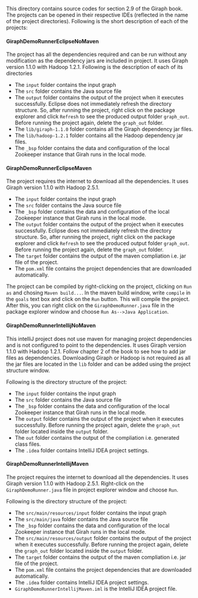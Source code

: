 This directory contains source codes for section 2.9 of the Giraph book. 
The projects can be opened in their respective IDEs (reflected in the name of the project directories).
Following is the short description of each of the projects:

#### GiraphDemoRunnerEclipseNoMaven
The project has all the dependencies required and can be run without any modification as the dependency jars are included in project. It uses Giraph version 1.1.0 with Hadoop 1.2.1.
Following is the description of each of its directories

* The ```input``` folder contains the input graph
* The ```src``` folder contains the Java source file
* The ```output``` folder contains the output of the project when it executes successfully. 
Eclipse does not immediately refresh the directory structure.
So, after running the project, right click on the package explorer and click ```Refresh``` to see the produced output folder ```graph_out```.
Before running the project again, delete the ```graph_out``` folder.
* The ```lib/giraph-1.1.0``` folder contains all the Giraph dependency jar files.
* The ```lib/hadoop-1.2.1``` folder contains all the Hadoop dependency jar files.
* The ```_bsp``` folder contains the data and configuration of the local Zookeeper instance that Girah runs in the local mode.

#### GiraphDemoRunnerEclipseMaven
The project requires the internet to download all the dependencies. It uses Giraph version 1.1.0 with Hadoop 2.5.1.

* The ```input``` folder contains the input graph
* The ```src``` folder contains the Java source file
* The ```_bsp``` folder contains the data and configuration of the local Zookeeper instance that Girah runs in the local mode.
* The ```output``` folder contains the output of the project when it executes successfully. 
Eclipse does not immediately refresh the directory structure.
So, after running the project, right click on the package explorer and click ```Refresh``` to see the produced output folder ```graph_out```.
Before running the project again, delete the ```graph_out``` folder.
* The ```target``` folder contains the output of the maven compliation i.e. jar file of the project.
* The ```pom.xml``` file contains the project dependencies that are downloaded automatically.

The project can be compiled by right-clicking on the project, clicking on ```Run as``` and chosing ```Maven build...```.
In the maven build window, write ```compile``` in the ```goals``` text box and click on the ```Run``` button. 
This will compile the project. After this, you can right click on the ```GiraphDemoRunner.java``` file in the package explorer
window and choose ```Run As-->Java Application```.

#### GiraphDemoRunnerIntellijNoMaven
This intelliJ project does not use maven for managing project dependencies and is not configured to point to the dependencies. It uses Giraph version 1.1.0 with Hadoop 1.2.1.
Follow chapter 2 of the book to see how to add jar files as dependencies. 
Downloading Giraph or Hadoop is not required as all the jar files are located in the ```lib``` folder and can be added using the project structure window.

Following is the directory structure of the project:
* The ```input``` folder contains the input graph
* The ```src``` folder contains the Java source file
* The ```_bsp``` folder contains the data and configuration of the local Zookeeper instance that Girah runs in the local mode.
* The ```output``` folder contains the output of the project when it executes successfully. 
Before running the project again, delete the ```graph_out``` folder located inside the ```output``` folder.
* The ```out``` folder contains the output of the compliation i.e. generated class files.
* The ```.idea``` folder contains IntelliJ IDEA project settings.


#### GiraphDemoRunnerIntellijMaven
The project requires the internet to download all the dependencies. It uses Giraph version 1.1.0 with Hadoop 2.5.1.
Right-click on the ```GiraphDemoRunner.java``` file in project explorer window and choose ```Run```.

Following is the directory structure of the project:
* The ```src/main/resources/input``` folder contains the input graph
* The ```src/main/java``` folder contains the Java source file
* The ```_bsp``` folder contains the data and configuration of the local Zookeeper instance that Girah runs in the local mode.
* The ```src/main/resources/output``` folder contains the output of the project when it executes successfully. 
Before running the project again, delete the ```graph_out``` folder located inside the ```output``` folder.
* The ```target``` folder contains the output of the maven compliation i.e. jar file of the project.
* The ```pom.xml``` file contains the project dependencies that are downloaded automatically.
* The ```.idea``` folder contains IntelliJ IDEA project settings.
* ```GiraphDemoRunnerIntellijMaven.iml``` is the IntelliJ IDEA project file.
